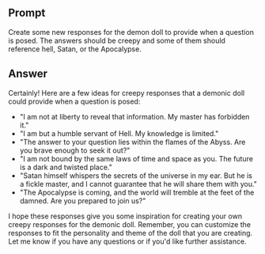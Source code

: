 ## Prompt
Create some new responses for the demon doll to provide when a question is posed. The answers should be creepy and some of them should reference hell, Satan, or the Apocalypse.

## Answer
Certainly! Here are a few ideas for creepy responses that a demonic doll could provide when a question is posed:

- "I am not at liberty to reveal that information. My master has forbidden it."
- "I am but a humble servant of Hell. My knowledge is limited."
- "The answer to your question lies within the flames of the Abyss. Are you brave enough to seek it out?"
- "I am not bound by the same laws of time and space as you. The future is a dark and twisted place."
- "Satan himself whispers the secrets of the universe in my ear. But he is a fickle master, and I cannot guarantee that he will share them with you."
- "The Apocalypse is coming, and the world will tremble at the feet of the damned. Are you prepared to join us?"

I hope these responses give you some inspiration for creating your own creepy responses for the demonic doll. Remember, you can customize the responses to fit the personality and theme of the doll that you are creating. Let me know if you have any questions or if you'd like further assistance.




